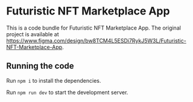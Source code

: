 
  # Futuristic NFT Marketplace App

  This is a code bundle for Futuristic NFT Marketplace App. The original project is available at https://www.figma.com/design/bw8TCM4L5ESDi7RykJ5W3L/Futuristic-NFT-Marketplace-App.

  ## Running the code

  Run `npm i` to install the dependencies.

  Run `npm run dev` to start the development server.
  